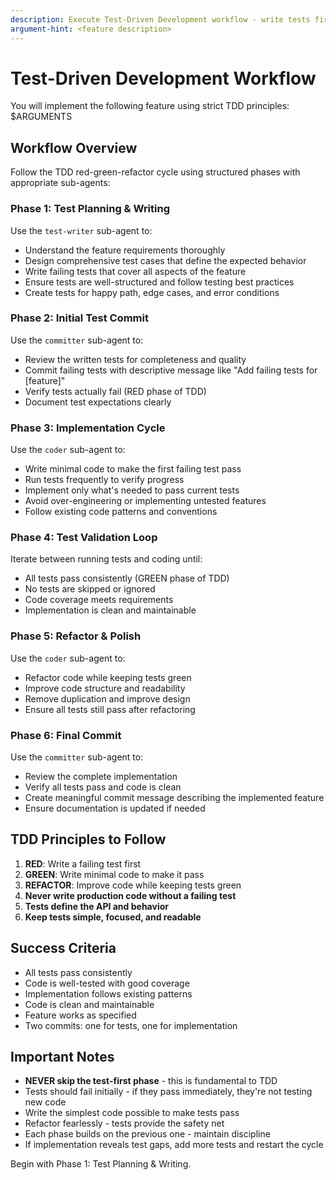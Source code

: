 ```yaml
---
description: Execute Test-Driven Development workflow - write tests first, then implement code to make them pass
argument-hint: <feature description>
---
```


# Test-Driven Development Workflow

You will implement the following feature using strict TDD principles: $ARGUMENTS

## Workflow Overview

Follow the TDD red-green-refactor cycle using structured phases with appropriate sub-agents:

### Phase 1: Test Planning & Writing
Use the `test-writer` sub-agent to:
- Understand the feature requirements thoroughly
- Design comprehensive test cases that define the expected behavior  
- Write failing tests that cover all aspects of the feature
- Ensure tests are well-structured and follow testing best practices
- Create tests for happy path, edge cases, and error conditions

### Phase 2: Initial Test Commit
Use the `committer` sub-agent to:
- Review the written tests for completeness and quality
- Commit failing tests with descriptive message like "Add failing tests for [feature]"
- Verify tests actually fail (RED phase of TDD)
- Document test expectations clearly

### Phase 3: Implementation Cycle
Use the `coder` sub-agent to:
- Write minimal code to make the first failing test pass
- Run tests frequently to verify progress
- Implement only what's needed to pass current tests
- Avoid over-engineering or implementing untested features
- Follow existing code patterns and conventions

### Phase 4: Test Validation Loop
Iterate between running tests and coding until:
- All tests pass consistently (GREEN phase of TDD)
- No tests are skipped or ignored
- Code coverage meets requirements
- Implementation is clean and maintainable

### Phase 5: Refactor & Polish
Use the `coder` sub-agent to:
- Refactor code while keeping tests green
- Improve code structure and readability
- Remove duplication and improve design
- Ensure all tests still pass after refactoring

### Phase 6: Final Commit
Use the `committer` sub-agent to:
- Review the complete implementation
- Verify all tests pass and code is clean
- Create meaningful commit message describing the implemented feature
- Ensure documentation is updated if needed

## TDD Principles to Follow

1. **RED**: Write a failing test first
2. **GREEN**: Write minimal code to make it pass  
3. **REFACTOR**: Improve code while keeping tests green
4. **Never write production code without a failing test**
5. **Tests define the API and behavior**
6. **Keep tests simple, focused, and readable**

## Success Criteria

- All tests pass consistently
- Code is well-tested with good coverage
- Implementation follows existing patterns
- Code is clean and maintainable
- Feature works as specified
- Two commits: one for tests, one for implementation

## Important Notes

- **NEVER skip the test-first phase** - this is fundamental to TDD
- Tests should fail initially - if they pass immediately, they're not testing new code
- Write the simplest code possible to make tests pass
- Refactor fearlessly - tests provide the safety net
- Each phase builds on the previous one - maintain discipline
- If implementation reveals test gaps, add more tests and restart the cycle

Begin with Phase 1: Test Planning & Writing.